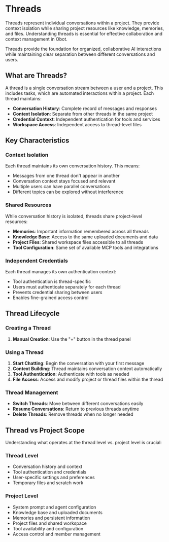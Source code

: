 # Threads

Threads represent individual conversations within a project. They provide context isolation while sharing project resources like knowledge, memories, and files. Understanding threads is essential for effective collaboration and context management in Obot.

Threads provide the foundation for organized, collaborative AI interactions while maintaining clear separation between different conversations and users.

## What are Threads?

A thread is a single conversation stream between a user and a project. This includes tasks, which are automated interactions within a project. Each thread maintains:

- **Conversation History**: Complete record of messages and responses
- **Context Isolation**: Separate from other threads in the same project
- **Credential Context**: Independent authentication for tools and services
- **Workspace Access**: Independent access to thread-level files

## Key Characteristics

### Context Isolation
Each thread maintains its own conversation history. This means:
- Messages from one thread don't appear in another
- Conversation context stays focused and relevant
- Multiple users can have parallel conversations
- Different topics can be explored without interference

### Shared Resources
While conversation history is isolated, threads share project-level resources:
- **Memories**: Important information remembered across all threads
- **Knowledge Base**: Access to the same uploaded documents and data
- **Project Files**: Shared workspace files accessible to all threads
- **Tool Configuration**: Same set of available MCP tools and integrations

### Independent Credentials
Each thread manages its own authentication context:
- Tool authentication is thread-specific
- Users must authenticate separately for each thread
- Prevents credential sharing between users
- Enables fine-grained access control

## Thread Lifecycle

### Creating a Thread
1. **Manual Creation**: Use the "+" button in the thread panel

### Using a Thread
1. **Start Chatting**: Begin the conversation with your first message
2. **Context Building**: Thread maintains conversation context automatically
3. **Tool Authentication**: Authenticate with tools as needed
4. **File Access**: Access and modify project or thread files within the thread

### Thread Management
- **Switch Threads**: Move between different conversations easily
- **Resume Conversations**: Return to previous threads anytime
- **Delete Threads**: Remove threads when no longer needed

## Thread vs Project Scope

Understanding what operates at the thread level vs. project level is crucial:

### Thread Level
- Conversation history and context
- Tool authentication and credentials
- User-specific settings and preferences
- Temporary files and scratch work

### Project Level
- System prompt and agent configuration
- Knowledge base and uploaded documents
- Memories and persistent information
- Project files and shared workspace
- Tool availability and configuration
- Access control and member management
